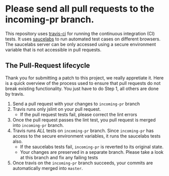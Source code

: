 # Please send all pull requests to the __incoming-pr__ branch.

This repository uses [travis-ci](https://travis-ci.org/axemclion/jquery-indexeddb) for running the continuous integration (CI) tests. It uses [saucelabs](http://saucelabs.com) to run automated test cases on different browsers. The saucelabs server can be only accessed using a secure environment variable that is not accessible in pull requests.

The Pull-Request lifecycle
------------------------

Thank you for submitting a patch to this project, we really appretiate it. Here is a quick overview of the process used to ensure that pull requests do not break existing functionality. You just have to do Step 1, all others are done by travis. 

1. Send a pull request with your changes to `incoming-pr` branch
2. Travis runs only jslint on your pull request. 
	* If the pull request tests fail, please correct the lint errors
3. Once the pull request passes the lint test, you pull request is merged into `incoming-pr` branch.
4. Travis runs *ALL* tests on `incoming-pr` branch. Since `incoming-pr` has access to the secure environment variables, it runs the saucelabs tests also. 
	* If the saucelabs tests fail, `incoming-pr` is reverted to its original state.
	* Your changes are preserved in a separate branch. Please take a look at this branch and fix any failing tests
5. Once travis on the `incoming-pr` branch succeeds, your commits are automatically merged into `master`. 